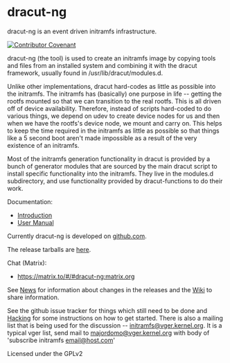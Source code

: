 dracut-ng
====

dracut-ng is an event driven initramfs infrastructure.

[![Contributor Covenant](https://img.shields.io/badge/Contributor%20Covenant-v2.0%20adopted-ff69b4.svg)](docs/CODE_OF_CONDUCT.md)

dracut-ng (the tool) is used to create an initramfs image by copying tools
and files from an installed system and combining it with the
dracut framework, usually found in /usr/lib/dracut/modules.d.

Unlike other implementations, dracut hard-codes as little
as possible into the initramfs. The initramfs has
(basically) one purpose in life -- getting the rootfs mounted so that
we can transition to the real rootfs.  This is all driven off of
device availability.  Therefore, instead of scripts hard-coded to do
various things, we depend on udev to create device nodes for us and
then when we have the rootfs's device node, we mount and carry on.
This helps to keep the time required in the initramfs as little as
possible so that things like a 5 second boot aren't made impossible as
a result of the very existence of an initramfs.

Most of the initramfs generation functionality in dracut is provided by a bunch
of generator modules that are sourced by the main dracut script to install
specific functionality into the initramfs.  They live in the modules.d
subdirectory, and use functionality provided by dracut-functions to do their
work.

Documentation:
 - [Introduction](man/dracut.asc)
 - [User Manual](man/dracut.usage.asc)

Currently dracut-ng is developed on [github.com](https://github.com/dracut-ng/dracut-ng).

The release tarballs are [here](https://github.com/dracut-ng/dracut-ng/releases).

Chat (Matrix):
 - https://matrix.to/#/#dracut-ng:matrix.org

See [News](NEWS.md) for information about changes in the releases and
the [Wiki](https://github.com/dracut-ng/dracut-ng/wiki) to share information.

See the github issue tracker for things which still need to be done and [Hacking](docs/HACKING.md)
for some instructions on how to get started.  There is also a mailing list
that is being used for the discussion -- initramfs@vger.kernel.org.
It is a typical vger list, send mail to majordomo@vger.kernel.org with body
of 'subscribe initramfs email@host.com'


Licensed under the GPLv2
